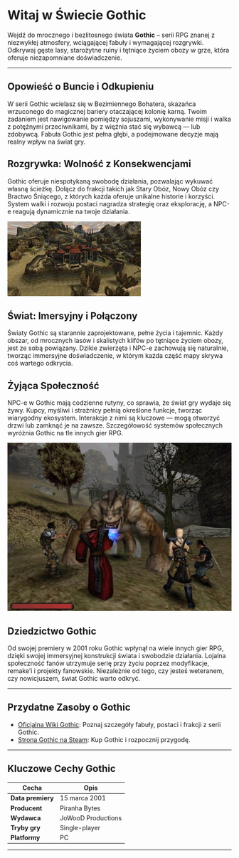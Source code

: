 # Witaj w Świecie Gothic

Wejdź do mrocznego i bezlitosnego świata **Gothic** – serii RPG znanej z niezwykłej atmosfery, wciągającej fabuły i wymagającej rozgrywki. Odkrywaj gęste lasy, starożytne ruiny i tętniące życiem obozy w grze, która oferuje niezapomniane doświadczenie.

---

## Opowieść o Buncie i Odkupieniu

W serii Gothic wcielasz się w Bezimiennego Bohatera, skazańca wrzuconego do magicznej bariery otaczającej kolonię karną. Twoim zadaniem jest nawigowanie pomiędzy sojuszami, wykonywanie misji i walka z potężnymi przeciwnikami, by z więźnia stać się wybawcą — lub zdobywcą. Fabuła Gothic jest pełna głębi, a podejmowane decyzje mają realny wpływ na świat gry.

## Rozgrywka: Wolność z Konsekwencjami

Gothic oferuje niespotykaną swobodę działania, pozwalając wykuwać własną ścieżkę. Dołącz do frakcji takich jak Stary Obóz, Nowy Obóz czy Bractwo Śniącego, z których każda oferuje unikalne historie i korzyści. System walki i rozwoju postaci nagradza strategię oraz eksplorację, a NPC-e reagują dynamicznie na twoje działania.

![Stary obóz](staryoboz.jpg)  

## Świat: Imersyjny i Połączony

Światy Gothic są starannie zaprojektowane, pełne życia i tajemnic. Każdy obszar, od mrocznych lasów i skalistych klifów po tętniące życiem obozy, jest ze sobą powiązany. Dzikie zwierzęta i NPC-e zachowują się naturalnie, tworząc immersyjne doświadczenie, w którym każda część mapy skrywa coś wartego odkrycia.

## Żyjąca Społeczność

NPC-e w Gothic mają codzienne rutyny, co sprawia, że świat gry wydaje się żywy. Kupcy, myśliwi i strażnicy pełnią określone funkcje, tworząc wiarygodny ekosystem. Interakcje z nimi są kluczowe — mogą otworzyć drzwi lub zamknąć je na zawsze. Szczegółowość systemów społecznych wyróżnia Gothic na tle innych gier RPG.

![Walka z trollem](walka.jpg)  

## Dziedzictwo Gothic

Od swojej premiery w 2001 roku Gothic wpłynął na wiele innych gier RPG, dzięki swojej immersyjnej konstrukcji świata i swobodzie działania. Lojalna społeczność fanów utrzymuje serię przy życiu poprzez modyfikacje, remake’i i projekty fanowskie. Niezależnie od tego, czy jesteś weteranem, czy nowicjuszem, świat Gothic warto odkryć.

---

## Przydatne Zasoby o Gothic

- [Oficjalna Wiki Gothic](https://gothic.fandom.com): Poznaj szczegóły fabuły, postaci i frakcji z serii Gothic.  
- [Strona Gothic na Steam](https://store.steampowered.com/app/65540/Gothic/): Kup Gothic i rozpocznij przygodę.

---

## Kluczowe Cechy Gothic

| **Cecha**          | **Opis**                                     |
|---------------------|----------------------------------------------|
| **Data premiery**   | 15 marca 2001                               |
| **Producent**       | Piranha Bytes                               |
| **Wydawca**         | JoWooD Productions                          |
| **Tryby gry**       | Single-player                               |
| **Platformy**       | PC                                          |

---
